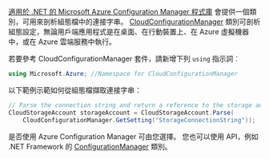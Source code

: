 [適用於 .NET 的 Microsoft Azure Configuration Manager 程式庫](https://www.nuget.org/packages/Microsoft.WindowsAzure.ConfigurationManager/) 會提供一個類別，可用來剖析組態檔中的連接字串。 [CloudConfigurationManager](https://msdn.microsoft.com/library/azure/mt634650.aspx) 類別可剖析組態設定，無論用戶端應用程式是在桌面、在行動裝置上、在 Azure 虛擬機器中，或在 Azure 雲端服務中執行。

若要參考 CloudConfigurationManager 套件，請新增下列 `using` 指示詞︰

```csharp
using Microsoft.Azure; //Namespace for CloudConfigurationManager
```

以下範例示範如何從組態檔擷取連接字串：

```csharp
// Parse the connection string and return a reference to the storage account.
CloudStorageAccount storageAccount = CloudStorageAccount.Parse(
    CloudConfigurationManager.GetSetting("StorageConnectionString"));
```

是否使用 Azure Configuration Manager 可由您選擇。 您也可以使用 API，例如 .NET Framework 的 [ConfigurationManager](https://msdn.microsoft.com/library/system.configuration.configurationmanager.aspx) 類別。

